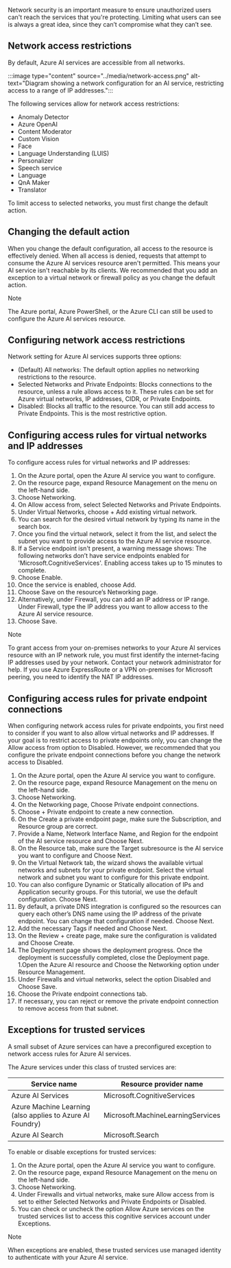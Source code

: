 Network security is an important measure to ensure unauthorized users can't reach the services that you're protecting. Limiting what users can see is always a great idea, since they can’t compromise what they can’t see.

## Network access restrictions

By default, Azure AI services are accessible from all networks. 

:::image type="content" source="../media/network-access.png" alt-text="Diagram showing a network configuration for an AI service, restricting access to a range of IP addresses.":::

The following services allow for network access restrictions: 

- Anomaly Detector
- Azure OpenAI
- Content Moderator
- Custom Vision
- Face
- Language Understanding (LUIS)
- Personalizer
- Speech service
- Language
- QnA Maker
- Translator

To limit access to selected networks, you must first change the default action.

## Changing the default action

When you change the default configuration, all access to the resource is effectively denied. When all access is denied, requests that attempt to consume the Azure AI services resource aren't permitted. This means your AI service isn't reachable by its clients. We recommended that you add an exception to a virtual network or firewall policy as you change the default action.

> [!NOTE]
> The Azure portal, Azure PowerShell, or the Azure CLI can still be used to configure the Azure AI services resource.

## Configuring network access restrictions

Network setting for Azure AI services supports three options:

- (Default) All networks: The default option applies no networking restrictions to the resource.
- Selected Networks and Private Endpoints: Blocks connections to the resource, unless a rule allows access to it. These rules can be set for Azure virtual networks, IP addresses, CIDR, or Private Endpoints.
- Disabled: Blocks all traffic to the resource. You can still add access to Private Endpoints. This is the most restrictive option.

## Configuring access rules for virtual networks and IP addresses

To configure access rules for virtual networks and IP addresses:

1. On the Azure portal, open the Azure AI service you want to configure.
1. On the resource page, expand Resource Management on the menu on the left-hand side.
1. Choose Networking.
1. On Allow access from, select Selected Networks and Private Endpoints.
1. Under Virtual Networks, choose + Add existing virtual network.
1. You can search for the desired virtual network by typing its name in the search box.
1. Once you find the virtual network, select it from the list, and select the subnet you want to provide access to the Azure AI service resource.
1. If a Service endpoint isn't present, a warning message shows: The following networks don’t have service endpoints enabled for 'Microsoft.CognitiveServices'. Enabling access takes up to 15 minutes to complete.
1. Choose Enable.
1. Once the service is enabled, choose Add.
1. Choose Save on the resource’s Networking page.
1. Alternatively, under Firewall, you can add an IP address or IP range. Under Firewall, type the IP address you want to allow access to the Azure AI service resource.
1. Choose Save.

> [!NOTE]
> To grant access from your on-premises networks to your Azure AI services resource with an IP network rule, you must first identify the internet-facing IP addresses used by your network. Contact your network administrator for help. If you use Azure ExpressRoute or a VPN on-premises for Microsoft peering, you need to identify the NAT IP addresses.

## Configuring access rules for private endpoint connections

When configuring network access rules for private endpoints, you first need to consider if you want to also allow virtual networks and IP addresses. If your goal is to restrict access to private endpoints only, you can change the Allow access from option to Disabled. However, we recommended that you configure the private endpoint connections before you change the network access to Disabled.

1. On the Azure portal, open the Azure AI service you want to configure.
1. On the resource page, expand Resource Management on the menu on the left-hand side.
1. Choose Networking.
1. On the Networking page, Choose Private endpoint connections.
1. Choose + Private endpoint to create a new connection.
1. On the Create a private endpoint page, make sure the Subscription, and Resource group are correct.
1. Provide a Name, Network Interface Name, and Region for the endpoint of the AI service resource and Choose Next.
1. On the Resource tab, make sure the Target subresource is the AI service you want to configure and Choose Next.
1. On the Virtual Network tab, the wizard shows the available virtual networks and subnets for your private endpoint. Select the virtual network and subnet you want to configure for this private endpoint.
1. You can also configure Dynamic or Statically allocation of IPs and Application security groups. For this tutorial, we use the default configuration. Choose Next.
1. By default, a private DNS integration is configured so the resources can query each other’s DNS name using the IP address of the private endpoint. You can change that configuration if needed. Choose Next.
1. Add the necessary Tags if needed and Choose Next.
1. On the Review + create page, make sure the configuration is validated and Choose Create.
1. The Deployment page shows the deployment progress. Once the deployment is successfully completed, close the Deployment page.
1.Open the Azure AI resource and Choose the Networking option under Resource Management.
1. Under Firewalls and virtual networks, select the option Disabled and Choose Save.
1. Choose the Private endpoint connections tab.
1. If necessary, you can reject or remove the private endpoint connection to remove access from that subnet.

## Exceptions for trusted services

A small subset of Azure services can have a preconfigured exception to network access rules for Azure AI services.

The Azure services under this class of trusted services are:

| Service name | Resource provider name |
|-------------|------------------------|
| Azure AI Services | Microsoft.CognitiveServices |
| Azure Machine Learning (also applies to Azure AI Foundry) | Microsoft.MachineLearningServices |
| Azure AI Search | Microsoft.Search |

To enable or disable exceptions for trusted services:

1. On the Azure portal, open the Azure AI service you want to configure.
1. On the resource page, expand Resource Management on the menu on the left-hand side.
1. Choose Networking.
1. Under Firewalls and virtual networks, make sure Allow access from is set to either Selected Networks and Private Endpoints or Disabled.
1. You can check or uncheck the option Allow Azure services on the trusted services list to access this cognitive services account under Exceptions.

> [!NOTE]
> When exceptions are enabled, these trusted services use managed identity to authenticate with your Azure AI service.
